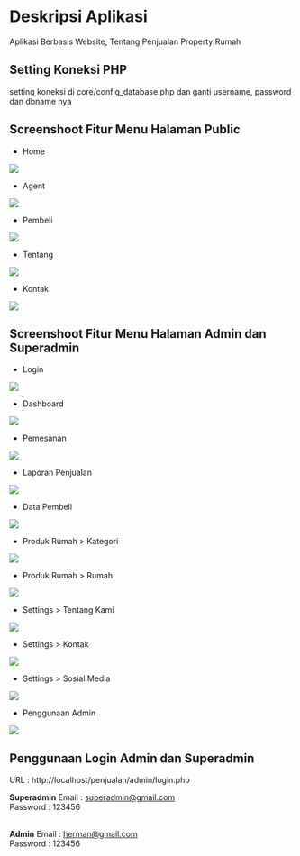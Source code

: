 # Deskripsi Aplikasi
Aplikasi Berbasis Website, Tentang Penjualan Property Rumah

## Setting Koneksi PHP
setting koneksi di core/config_database.php dan ganti username, password dan dbname nya

## Screenshoot Fitur Menu Halaman Public
- Home
<img src="https://raw.githubusercontent.com/musafii-fai/penjualan/master/assets/screenshoot/public/home.png">

- Agent
<img src="https://raw.githubusercontent.com/musafii-fai/penjualan/master/assets/screenshoot/public/agent.png">

- Pembeli
<img src="https://raw.githubusercontent.com/musafii-fai/penjualan/master/assets/screenshoot/public/pembeli.png">

- Tentang
<img src="https://raw.githubusercontent.com/musafii-fai/penjualan/master/assets/screenshoot/public/tentang.png">

- Kontak
<img src="https://raw.githubusercontent.com/musafii-fai/penjualan/master/assets/screenshoot/public/kontak.png">


## Screenshoot Fitur Menu Halaman Admin dan Superadmin

- Login
<img src="https://raw.githubusercontent.com/musafii-fai/penjualan/master/assets/screenshoot/admin/login.png">

- Dashboard
<img src="https://raw.githubusercontent.com/musafii-fai/penjualan/master/assets/screenshoot/admin/dashboard.png">

- Pemesanan
<img src="https://raw.githubusercontent.com/musafii-fai/penjualan/master/assets/screenshoot/admin/pemesanan.png">

- Laporan Penjualan
<img src="https://raw.githubusercontent.com/musafii-fai/penjualan/master/assets/screenshoot/admin/laporan_penjualan.png">

- Data Pembeli
<img src="https://raw.githubusercontent.com/musafii-fai/penjualan/master/assets/screenshoot/admin/data_pembeli.png">

- Produk Rumah > Kategori
<img src="https://raw.githubusercontent.com/musafii-fai/penjualan/master/assets/screenshoot/admin/produk_rumah_kategori.png">

- Produk Rumah > Rumah
<img src="https://raw.githubusercontent.com/musafii-fai/penjualan/master/assets/screenshoot/admin/produk_rumah.png">

- Settings > Tentang Kami
<img src="https://raw.githubusercontent.com/musafii-fai/penjualan/master/assets/screenshoot/admin/settings_tantang_kami.png">

- Settings > Kontak
<img src="https://raw.githubusercontent.com/musafii-fai/penjualan/master/assets/screenshoot/admin/settings_kontak.png">

- Settings > Sosial Media
<img src="https://raw.githubusercontent.com/musafii-fai/penjualan/master/assets/screenshoot/admin/settings_sosial_media.png">

- Penggunaan Admin
<img src="https://raw.githubusercontent.com/musafii-fai/penjualan/master/assets/screenshoot/admin/pengguna_admin.png">


## Penggunaan Login Admin dan Superadmin

URL : http://localhost/penjualan/admin/login.php

<b>Superadmin</b>
Email : superadmin@gmail.com
<br/>
Password : 123456
<br>
<br>

<b>Admin</b>
Email : herman@gmail.com
<br/>
Password : 123456
<br>

